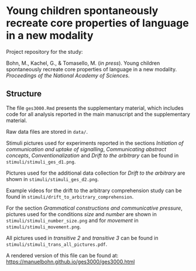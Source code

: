 # Young children spontaneously recreate core properties of language in a new modality

Project repository for the study: 

Bohn, M., Kachel, G., & Tomasello, M. (*in press*). Young children spontaneously recreate core properties of language in a new modality. *Proceedings of the National Academy of Sciences*.

## Structure

The file `ges3000.Rmd` presents the supplementary material, which includes code for all analysis reported in the main manuscript and the supplementary material. 

Raw data files are stored in `data/`. 

Stimuli pictures used for experiments reported in the sections *Initiation of communication and uptake of signalling*, *Communicating abstract concepts*, *Conventionalization* and *Drift to the arbitrary* can be found in `stimuli/stimuli_ges_d1.png`.

Pictures used for the additional data collection for *Drift to the arbitrary* are shown in `stimuli/stimuli_ges_d2.png`.

Example videos for the drift to the arbitrary comprehension study can be found in `stimuli/drift_to_arbitrary_comprehension`.

For the section *Grammatical constructions and communicative pressure*, pictures used for the conditions *size* and *number* are shown in `stimuli/stimuli_number_size.png` and for *movement* in `stimuli/stimuli_movement.png`. 

All pictures used in *transitive 2* and *transitive 3* can be found in `stimuli/stimuli_trans_all_pictures.pdf`.

A rendered version of this file can be found at: https://manuelbohn.github.io/ges3000/ges3000.html